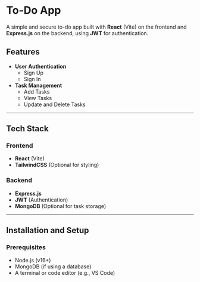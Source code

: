 # To-Do App

A simple and secure to-do app built with **React** (Vite) on the frontend and **Express.js** on the backend, using **JWT** for authentication.

## Features

- **User Authentication**
  - Sign Up
  - Sign In
- **Task Management**
  - Add Tasks
  - View Tasks
  - Update and Delete Tasks

---

## Tech Stack

### Frontend

- **React** (Vite)
- **TailwindCSS** (Optional for styling)

### Backend

- **Express.js**
- **JWT** (Authentication)
- **MongoDB** (Optional for task storage)

---

## Installation and Setup

### Prerequisites

- Node.js (v16+)
- MongoDB (if using a database)
- A terminal or code editor (e.g., VS Code)
